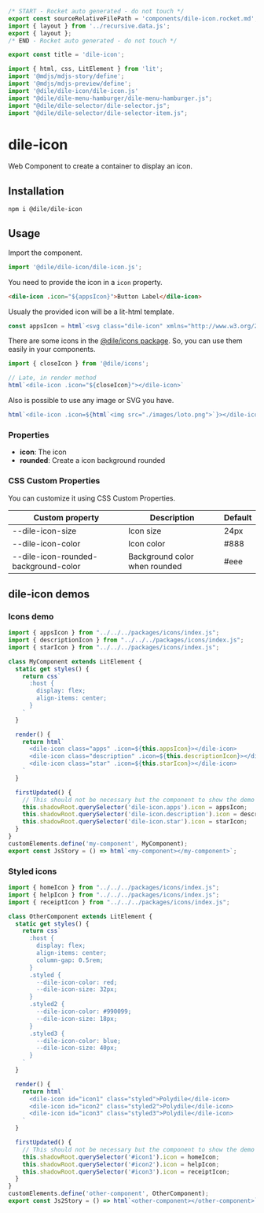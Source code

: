 ```js server
/* START - Rocket auto generated - do not touch */
export const sourceRelativeFilePath = 'components/dile-icon.rocket.md';
import { layout } from '../recursive.data.js';
export { layout };
/* END - Rocket auto generated - do not touch */

export const title = 'dile-icon';
```

```js script
import { html, css, LitElement } from 'lit'; 
import '@mdjs/mdjs-story/define';
import '@mdjs/mdjs-preview/define';
import '@dile/dile-icon/dile-icon.js'
import "@dile/dile-menu-hamburger/dile-menu-hamburger.js";
import "@dile/dile-selector/dile-selector.js";
import "@dile/dile-selector/dile-selector-item.js";
```

# dile-icon

Web Component to create a container to display an icon.

## Installation

```bash
npm i @dile/dile-icon
```

## Usage

Import the component.

```javascript
import '@dile/dile-icon/dile-icon.js';
```

You need to provide the icon in a ```icon``` property.

```html
<dile-icon .icon="${appsIcon}">Button Label</dile-icon>
```

Usualy the provided icon will be a lit-html template.

```javascript
const appsIcon = html`<svg class="dile-icon" xmlns="http://www.w3.org/2000/svg" height="24px" viewBox="0 0 24 24" width="24px" fill="#000000"><path d="M0 0h24v24H0z" fill="none"/><path d="M4 8h4V4H4v4zm6 12h4v-4h-4v4zm-6 0h4v-4H4v4zm0-6h4v-4H4v4zm6 0h4v-4h-4v4zm6-10v4h4V4h-4zm-6 4h4V4h-4v4zm6 6h4v-4h-4v4zm0 6h4v-4h-4v4z"/></svg>`;
```

There are some icons in the [@dile/icons package](/utils/icons). So, you can use them easily in your components.

```javascript
import { closeIcon } from '@dile/icons';

// Late, in render method
html`<dile-icon .icon="${closeIcon}"></dile-icon>`
```
Also is possible to use any image or SVG you have.

```javascript
html`<dile-icon .icon=${html`<img src="./images/loto.png">`}></dile-icon>`
```

### Properties

- **icon**: The icon
- **rounded**: Create a icon background rounded

### CSS Custom Properties

You can customize it using CSS Custom Properties.

Custom property | Description | Default
----------------|-------------|---------
--dile-icon-size | Icon size | 24px
--dile-icon-color | Icon color | #888
--dile-icon-rounded-background-color | Background color when rounded | #eee

## dile-icon demos

### Icons demo

```js preview-story
import { appsIcon } from "../../../packages/icons/index.js";
import { descriptionIcon } from "../../../packages/icons/index.js";
import { starIcon } from "../../../packages/icons/index.js";

class MyComponent extends LitElement {
  static get styles() {
    return css`
      :host {
        display: flex;
        align-items: center;
      }
    `
  }

  render() {
    return html`
      <dile-icon class="apps" .icon=${this.appsIcon}></dile-icon>
      <dile-icon class="description" .icon=${this.descriptionIcon}></dile-icon>
      <dile-icon class="star" .icon=${this.starIcon}></dile-icon>
    `
  }

  firstUpdated() {
    // This should not be necessary but the component to show the demo does not work well with interpoplation of strings
    this.shadowRoot.querySelector('dile-icon.apps').icon = appsIcon;
    this.shadowRoot.querySelector('dile-icon.description').icon = descriptionIcon;
    this.shadowRoot.querySelector('dile-icon.star').icon = starIcon;
  }
}
customElements.define('my-component', MyComponent);
export const JsStory = () => html`<my-component></my-component>`;
```

### Styled icons

```js preview-story
import { homeIcon } from "../../../packages/icons/index.js";
import { helpIcon } from "../../../packages/icons/index.js";
import { receiptIcon } from "../../../packages/icons/index.js";

class OtherComponent extends LitElement {
  static get styles() {
    return css`
      :host {
        display: flex;
        align-items: center;
        column-gap: 0.5rem;
      }
      .styled {
        --dile-icon-color: red;
        --dile-icon-size: 32px;
      }
      .styled2 {
        --dile-icon-color: #990099;
        --dile-icon-size: 18px;
      }
      .styled3 {
        --dile-icon-color: blue;
        --dile-icon-size: 40px;
      }
    `
  }

  render() {
    return html`
      <dile-icon id="icon1" class="styled">Polydile</dile-icon>
      <dile-icon id="icon2" class="styled2">Polydile</dile-icon>
      <dile-icon id="icon3" class="styled3">Polydile</dile-icon>
    `
  }

  firstUpdated() {
    // This should not be necessary but the component to show the demo does not work well with interpoplation of strings
    this.shadowRoot.querySelector('#icon1').icon = homeIcon;
    this.shadowRoot.querySelector('#icon2').icon = helpIcon;
    this.shadowRoot.querySelector('#icon3').icon = receiptIcon;
  }
}
customElements.define('other-component', OtherComponent);
export const Js2Story = () => html`<other-component></other-component>`;
```

